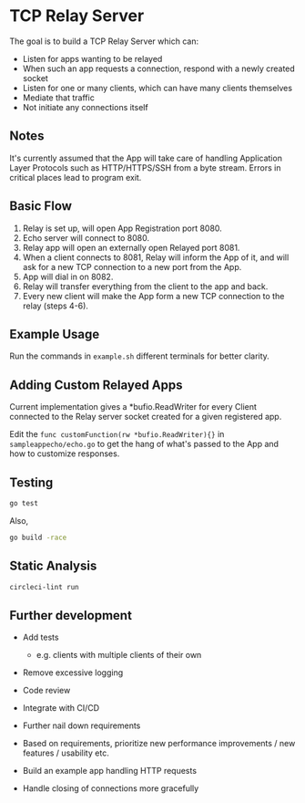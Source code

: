 # TCP Relay Server

The goal is to build a TCP Relay Server which can:
* Listen for apps wanting to be relayed
* When such an app requests a connection, respond with a newly created socket
* Listen for one or many clients, which can have many clients themselves
* Mediate that traffic
* Not initiate any connections itself

## Notes

It's currently assumed that the App will take care of handling Application
Layer Protocols such as HTTP/HTTPS/SSH from a byte stream.
Errors in critical places lead to program exit.

## Basic Flow

1. Relay is set up, will open App Registration port 8080.
2. Echo server will connect to 8080.
3. Relay app will open an externally open Relayed port 8081.
4. When a client connects to 8081, Relay will inform the App of it, and will ask for a new TCP connection to a new port from the App.
5. App will dial in on 8082.
6. Relay will transfer everything from the client to the app and back.
7. Every new client will make the App form a new TCP connection to the relay (steps 4-6).

## Example Usage

Run the commands in `example.sh` different terminals for better clarity.

## Adding Custom Relayed Apps

Current implementation gives a *bufio.ReadWriter for every Client connected
to the Relay server socket created for a given registered app.

Edit the `func customFunction(rw *bufio.ReadWriter){}` in `sampleappecho/echo.go` to
get the hang of what's passed to the App and how to customize responses.


## Testing

```bash
go test
```

Also,

```bash
go build -race
```

## Static Analysis

```bash
circleci-lint run
```

## Further development

* Add tests

    * e.g. clients with multiple clients of their own

* Remove excessive logging
* Code review
* Integrate with CI/CD

* Further nail down requirements
* Based on requirements, prioritize new performance improvements / new features / usability etc.

* Build an example app handling HTTP requests
* Handle closing of connections more gracefully
